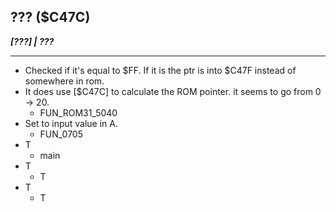 ## ??? ($C47C)
___[???] | ???___

---

- Checked if it's equal to \$FF. If it is the ptr is into $C47F instead of somewhere in rom.
- It does use [$C47C] to calculate the ROM pointer. it seems to go from 0 -> 20.
	- FUN_ROM31_5040
- Set to input value in A.
	- FUN_0705
- T
	- main
- T
	- T
- T
	- T